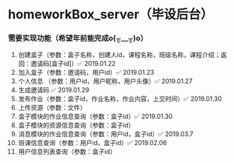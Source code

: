 # homeworkBox_server（毕设后台）

### 需要实现功能（希望年前能完成o(╥﹏╥)o）
1. 创建盒子（参数：盒子名称，创建人id，课程名称，班级名称，课程介绍；返回：邀请码[盒子id]）✅ 2019.01.22
2. 加入盒子（参数：邀请码，用户id）✅ 2019.01.23
3. 个人信息 （参数：用户id，用户昵称，用户头像）✅ 2019.01.27
4. 生成邀请码 ✅ 2019.01.29
5. 发布作业（参数：盒子id，作业名称，作业内容，上交时间）✅ 2019.01.30
6. 上传资源（参数：文件）
7. 盒子模块的作业信息查询（参数：盒子id）✅ 2019.01.30
8. 盒子模块的资源信息查询（参数：盒子id）
9. 消息模块的作业信息查询（参数：用户id，盒子id）✅ 2019.03.7
10. 班课信息查询（参数：用户id，盒子id）✅ 2019.02.06
11. 用户信息列表查询（参数：盒子id）